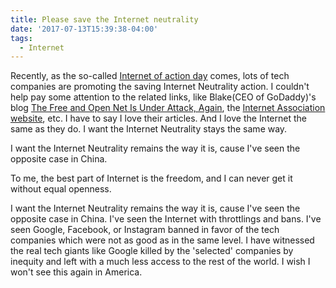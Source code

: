 ```yaml
---
title: Please save the Internet neutrality
date: '2017-07-13T15:39:38-04:00'
tags:
  - Internet
---
```


Recently, as the so-called [Internet of action day](https://www.battleforthenet.com/july12/) comes, lots of tech companies are promoting the saving Internet Neutrality action. I couldn't help pay some attention to the related links, like Blake(CEO of GoDaddy)'s blog [The Free and Open Net Is Under Attack, Again](https://blakesblog.com/2017/07/netneutrality/), the [Internet Association website](https://www.battleforthenet.com/july12/), etc. I have to say I love their articles. And I love the Internet the same as they do. I want the Internet Neutrality stays the same way.

I want the Internet Neutrality remains the way it is, cause I've seen the opposite case in China.

To me, the best part of Internet is the freedom, and I can never get it without equal openness.

I want the Internet Neutrality remains the way it is, cause I've seen the opposite case in China. I've seen the Internet with throttlings and bans. I've seen Google, Facebook, or Instagram banned in favor of the tech companies which were not as good as in the same level. I have witnessed the real tech giants like Google killed by the 'selected' companies by inequity and left with a much less access to the rest of the world. I wish I won't see this again in America.
